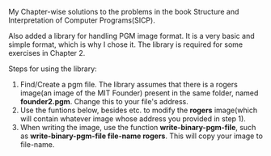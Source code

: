 My Chapter-wise solutions to the problems in the book Structure and Interpretation of Computer Programs(SICP).

Also added a library for handling PGM image format. It is a very basic and simple format, which is why I chose it. The library is required for some exercises in Chapter 2.

Steps for using the library:
1. Find/Create a pgm file. The library assumes that there is a rogers image(an image of the MIT Founder) present in the same folder, named **founder2.pgm**. Change this to your file's address.
2. Use the funtions below, besides etc. to modify the **rogers** image(which will contain whatever image whose address you provided in step 1).
3. When writing the image, use the function **write-binary-pgm-file**, such as **write-binary-pgm-file file-name rogers**. This will copy your image to file-name.
